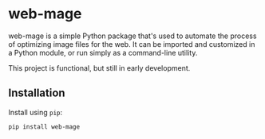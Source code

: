 web-mage
========

web-mage is a simple Python package that's used to automate the process
of optimizing image files for the web. It can be imported and customized
in a Python module, or run simply as a command-line utility.

This project is functional, but still in early development.

Installation
-----

Install using `pip`:
```bash
pip install web-mage
```
